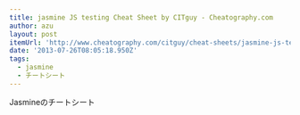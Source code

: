 ```yaml
---
title: jasmine JS testing Cheat Sheet by CITguy - Cheatography.com
author: azu
layout: post
itemUrl: 'http://www.cheatography.com/citguy/cheat-sheets/jasmine-js-testing/'
date: '2013-07-26T08:05:18.950Z'
tags:
  - jasmine
  - チートシート
---
```

Jasmineのチートシート
